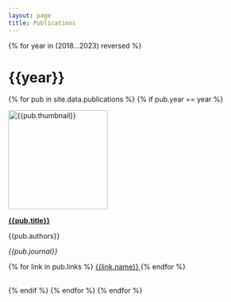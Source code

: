 ```yaml
---
layout: page
title: Publications
---
```


{% for year in (2018...2023) reversed %}

<h1> {{year}} </h1>

{% for pub in site.data.publications %}
{% if pub.year == year %}

<div class="container">
	<a href="{{pub.site}}" target="_blank" class="imglink">
		<img src="assets/thumbnails/{{pub.thumbnail}}" alt="{{pub.thumbnail}}" width=200 class="thumbnail"/>
	</a>
	<div>
		<p class="pubtext"><a href="{{pub.site}}" target="_blank"><strong>{{pub.title}}</strong></a></p>
		<p class="pubtext">{{pub.authors}}</p>
		<p class="pubtext"><em>{{pub.journal}}</em></p>
		<div class="pubtext, container">
			{% for link in pub.links %}
			<a class="button" href="{{link.link}}" target="_blank">
				<span>
					{{link.name}}
				</span>
			</a>
			{% endfor %}
		</div>
	</div>
</div>

<br/>

{% endif %}
{% endfor %}
{% endfor %}